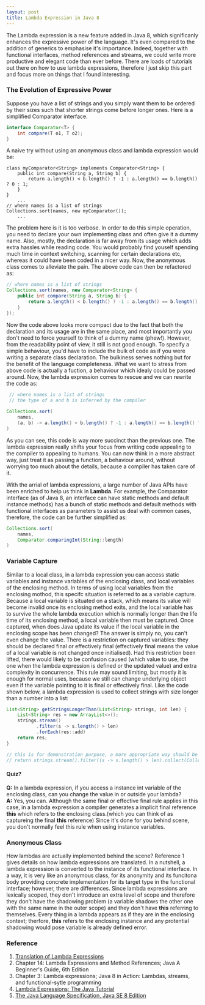 ```yaml
---
layout: post
title: Lambda Expression in Java 8
---
```


The Lambda expression is a new feature added in Java 8, which significanly enhances the expressive power of the language. It's even compared to the addition of generics to emphasise it's importance. Indeed, together with functional interfaces, method references and streams, we could write more productive and elegant code than ever before. There are loads of tutorials out there on how to use lambda expressions, therefore I just skip this part and focus more on things that I found interesting.

### The Evolution of Expressive Power
Suppose you have a list of strings and you simply want them to be ordered by their sizes such that shorter strings come before longer ones. Here is a simplified Comparator interface.

```java
interface Comparator<T> {
    int compare(T o1, T o2);
}
```

A naive try without using an anonymous class and lambda expression would be:

```
class myComparator<String> implements Comparator<String> {
    public int compare(String a, String b) {
        return a.length() < b.length() ? -1 : a.length() == b.length() ? 0 : 1;
    }
}
    ... 
// where names is a list of strings
Collections.sort(names, new myComparator());
    ...
```

The problem here is it is too verbose. In order to do this simple operation, you need to declare your own implementing class and often give it a dummy name. Also, mostly, the declaration is far away from its usage which adds extra hassles while reading code. You would probably find youself spending much time in context switching, scanning for certain declarations etc, whereas it could have been coded in a nicer way. Now, the anonymous class comes to alleviate the pain. The above code can then be refactored as:

```java
// where names is a list of strings
Collections.sort(names, new Comparator<String> {
    public int compare(String a, String b) {
        return a.length() < b.length() ? -1 : a.length() == b.length() ? 0 : 1;
    }
});
```

Now the code above looks more compact due to the fact that both the declaration and its usage are in the same place, and most importantly you don't need to force yourself to think of a dummy name (phew!). However, from the readability point of view, it still is not good enough. To specify a simple behaviour, you'd have to include the bulk of code as if you were writing a separate class declaration. The bulkiness serves nothing but for the benefit of the language completeness. What we want to stress from above code is actually a fuction, a behaviour which idealy could be passed around. Now, the lambda expression comes to rescue and we can rewrite the code as:

```java
 // where names is a list of strings
 // the type of a and b is inferred by the compiler
 
Collections.sort(
    names, 
    (a, b) -> a.length() < b.length() ? -1 : a.length() == b.length() ? 0 : 1
)
``` 

As you can see, this code is way more succinct than the previous one. The lambda expression really shifts your focus from writing code appealing to the compiler to appealing to humans. You can now think in a more abstract way, just treat it as passing a function, a behaviour around, without worrying too much about the details, because a compiler has taken care of it.

With the arrial of lambda expressions, a large number of Java APIs have been enriched to help us think in **Lambda**. For example, the Comparator interface (as of Java 8, an interface can have static methods and default instance methods) has a bunch of static methods and default methods with functional interfaces as parameters to assist us deal with common cases, therefore, the code can be further simplified as:

```java
Collections.sort(
    names, 
    Comparator.comparingInt(String::length)
)
``` 

### Variable Capture
Similar to a local class, in a lambda expression you can access static variables and instance variables of the enclosing class, and local variables of the enclosing method. In terms of using local variables from the enclosing mothod, this specifc situation is referred to as a variable capture. Because a local variable is situated on a stack, which means its value will become invalid once its enclosing method exits, and the local variable has to survive the whole lambda execution which is normally longer than the life time of its enclosing method, a local variable then must be captured. Once captured, when does Java update its value if the local variable in the enclosing scope has been changed? The answer is simply no, you can't even change the value. There is a restriction on captured variables: they should be declared final or effectively final (effectively final means the value of a local variable is not changed once initialised). Had this restriction been lifted, there would likely to be confusion caused (which value to use, the one when the lambda expression is defined or the updated value) and extra complexity in concurrence. This rule may sound limiting, but mostly it is enough for normal uses, because we still can change underlying object even if the variable pointing to it is final or effectively final. Like the code shown below, a lambda expression is used to collect strings with size longer than a number into a list:

```java
List<String> getStringsLongerThan(List<String> strings, int len) {
    List<String> res = new ArrayList<>();
    strings.stream()
           .filter(s -> s.length() > len)
           .forEach(res::add)
    return res;
}

// this is for demonstration purpose, a more appropriate way should be  
// return strings.stream().filter((s -> s.length() > len).collect(Collectors.toList())
```

#### Quiz?
**Q:** In a lambda expression, if you access a instance int variable of the enclosing class, can you change the value in or outside your lambda?  
**A:** Yes, you can. Although the same final or effective final rule applies in this case, in a lambda expression a compiler generates a implicit final reference **this** which refers to the enclosing class.(which you can think of as captureing the final **this** reference) Since it's done for you behind scene, you don't normally feel this rule when using instance variables.

### Anonymous Class
How lambdas are actually implemented behind the scene? Reference 1 gives details on how lambda expressions are translated. In a nutshell, a lambda expression is converted to the instance of its functional interface. In a way, it is very like an anonymous class, for its anonymity and its funcitona body providing concrete implementation for its target type in the functional interface; however, there are differences. Since lambda expressions are lexically scoped, they don't introduce an extra level of scope and therefore they don't have the shadowing problem (a variable shadows the other one with the same name in the outer scope) and they don't have **this** referring to themselves. Every thing in a lambda appears as if they are in the enclosing context; therfore, **this** refers to the enclosing instance and any protential shadowing would pose variable is already defined error.  

### Reference
1. [Translation of Lambda Expressions](http://cr.openjdk.java.net/~briangoetz/lambda/lambda-translation.html)  
2. Chapter 14: Lambda Expressions and Method References; Java A Beginner's Guide, 6th Edition  
3. Chapter 3: Lambda expressions; Java 8 in Action: Lambdas, streams, and functional-sytle programming  
4. [Lambda Expressions; The Java Tutorial](https://docs.oracle.com/javase/tutorial/java/javaOO/lambdaexpressions.html)  
5. [The Java Language Specification, Java SE 8 Edition](https://docs.oracle.com/javase/specs/jls/se8/jls8.pdf)  


